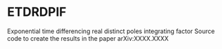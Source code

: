 # ETDRDPIF
Exponential time differencing real distinct poles integrating factor
Source code to create the results in the paper arXiv:XXXX.XXXX
